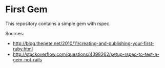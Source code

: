 First Gem
=========

This repository contains a simple gem with rspec.

Sources:
* http://blog.thepete.net/2010/11/creating-and-publishing-your-first-ruby.html
* http://stackoverflow.com/questions/4398262/setup-rspec-to-test-a-gem-not-rails